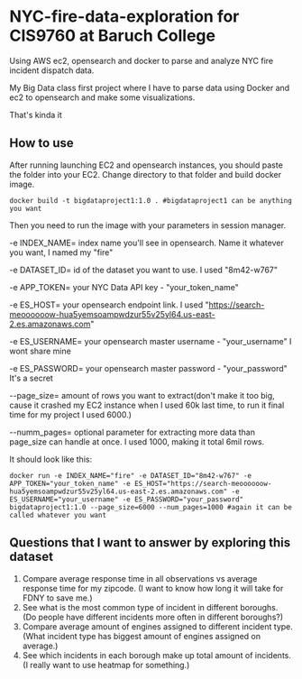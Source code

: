 # NYC-fire-data-exploration for CIS9760 at Baruch College
Using AWS ec2, opensearch and docker to parse and analyze NYC fire incident dispatch data.

My Big Data class first project where I have to parse data using Docker and ec2 to opensearch and make some visualizations.

That's kinda it

## How to use
After running launching EC2 and opensearch instances, you should paste the folder into your EC2.
Change directory to that folder and build docker image.
```
docker build -t bigdataproject1:1.0 . #bigdataproject1 can be anything you want
```
Then you need to run the image with your parameters in session manager.

-e INDEX_NAME= index name you'll see in opensearch. Name it whatever you want, I named my "fire"

-e DATASET_ID= id of the dataset you want to use. I used "8m42-w767"

-e APP_TOKEN= your NYC Data API key - "your_token_name"

-e ES_HOST= your opensearch endpoint link. I used "https://search-meoooooow-hua5yemsoampwdzur55v25yl64.us-east-2.es.amazonaws.com" 

-e ES_USERNAME= your opensearch master username - "your_username" I wont share mine

-e ES_PASSWORD= your opensearch master password - "your_password" It's a secret

--page_size= amount of rows you want to extract(don't make it too big, cause it crashed my EC2 instance when I used 60k last time, to run it final time for my project I used 6000.)

--numm_pages= optional parameter for extracting more data than page_size can handle at once. I used 1000, making it total 6mil rows.


It should look like this:
```
docker run -e INDEX_NAME="fire" -e DATASET_ID="8m42-w767" -e APP_TOKEN="your_token_name" -e ES_HOST="https://search-meoooooow-hua5yemsoampwdzur55v25yl64.us-east-2.es.amazonaws.com" -e ES_USERNAME="your_username" -e ES_PASSWORD="your_password" bigdataproject1:1.0 --page_size=6000 --num_pages=1000 #again it can be called whatever you want
```

## Questions that I want to answer by exploring this dataset

1. Compare average response time in all observations vs average response time for my zipcode. (I want to know how long it will take for FDNY to save me.)
2. See what is the most common type of incident in different boroughs. (Do people have different incidents more often in different boroughs?)
3. Compare average amount of engines assigned to different incident type. (What incident type has biggest amount of engines assigned on average.)
4. See which incidents in each borough make up total amount of incidents. (I really want to use heatmap for something.)

